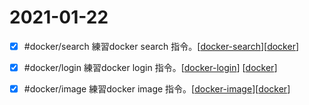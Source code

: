# 2021-01-22

- [x] #docker/search 練習docker search 指令。[[docker-search]][[docker]]
- [x] #docker/login 練習docker login 指令。[[docker-login]] [[docker]]
- [x] #docker/image 練習docker image 指令。[[docker-image]][[docker]]


[//begin]: # "Autogenerated link references for markdown compatibility"
[docker-search]: ../../../../devops/7-operate/learning/docker/docker-search.md "Docker Search docker"
[docker]: ../../../../devops/7-operate/learning/docker/docker.md "Docker"
[docker-login]: ../../../../devops/7-operate/learning/docker/docker-login.md "Docker Login"
[docker-image]: ../../../../devops/7-operate/learning/docker/docker-image.md "Docker Image"
[//end]: # "Autogenerated link references"